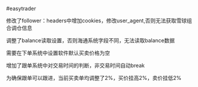 #easytrader

修改了follower：headers中增加cookies，修改user_agent,否则无法获取雪球组合调仓信息

调整了balance读取设置，否则海通系统字段不同，无法读取balance数据

需要在下单系统中设置软件默认买卖价格为空

增加了跟单系统中对交易时间的判断，非交易时间自动break

为确保跟单可以跟进，当前买卖单均调整了2%，买价挂高2%，卖价挂低2%

